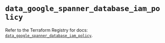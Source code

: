 # `data_google_spanner_database_iam_policy`

Refer to the Terraform Registry for docs: [`data_google_spanner_database_iam_policy`](https://registry.terraform.io/providers/hashicorp/google-beta/5.42.0/docs/data-sources/google_spanner_database_iam_policy).
